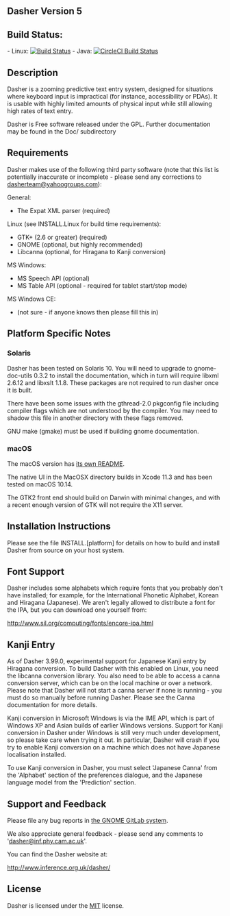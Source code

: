 ## Dasher Version 5

## Build Status:

\-
Linux:
[![Build Status](https://travis-ci.org/dasher-project/dasher.svg?branch=master)](https://travis-ci.org/dasher-project/dasher)
\-
Java:
[![CircleCI Build Status](https://circleci.com/gh/dasher-project/dasher.svg?style=shield)](https://circleci.com/gh/dasher-project/dasher)

## Description

Dasher is a zooming predictive text entry system, designed for situations
where keyboard input is impractical (for instance, accessibility or PDAs). It
is usable with highly limited amounts of physical input while still allowing
high rates of text entry.

Dasher is Free software released under the GPL. Further documentation
may be found in the Doc/ subdirectory

## Requirements

Dasher makes use of the following third party software (note that this
list is potentially inaccurate or incomplete - please send any
corrections to dasherteam@yahoogroups.com):

General:

- The Expat XML parser (required)

Linux (see INSTALL.Linux for build time requirements):

- GTK+ (2.6 or greater) (required)
- GNOME (optional, but highly recommended)
- Libcanna (optional, for Hiragana to Kanji conversion)

MS Windows:

- MS Speech API (optional)
- MS Table API (optional - required for tablet start/stop mode)

MS Windows CE:

- (not sure - if anyone knows then please fill this in)

## Platform Specific Notes

### Solaris

Dasher has been tested on Solaris 10. You will need to upgrade to gnome-doc-utils 0.3.2 to install the documentation, which
in turn will require libxml 2.6.12 and libxslt 1.1.8. These packages
are not required to run dasher once it is built.

There have been some issues with the gthread-2.0 pkgconfig file
including compiler flags which are not understood by the compiler. You
may need to shadow this file in another directory with these flags
removed.

GNU make (gmake) must be used if building gnome documentation.

### macOS

The macOS version has [its own README](README_macOS.md).

The native UI in the MacOSX directory builds in Xcode 11.3
and has been tested on macOS 10.14.

The GTK2 front end should
build on Darwin with minimal changes, and with a recent enough version of GTK will not
require the X11 server.

## Installation Instructions

Please see the file INSTALL.[platform] for details on how to build and
install Dasher from source on your host system.

## Font Support

Dasher includes some alphabets which require fonts that you probably don't
have installed; for example, for the International Phonetic Alphabet, Korean
and Hiragana (Japanese). We aren't legally allowed to distribute a font for
the IPA, but you can download one yourself from:

http://www.sil.org/computing/fonts/encore-ipa.html

## Kanji Entry

As of Dasher 3.99.0, experimental support for Japanese Kanji entry
by Hiragana conversion. To build Dasher with this enabled on Linux,
you need the libcanna conversion library. You also need to be able to
access a canna conversion server, which can be on the local machine or
over a network. Please note that Dasher will not start a canna server
if none is running - you must do so manually before running Dasher.
Please see the Canna documentation for more details.

Kanji conversion in Microsoft Windows is via the IME API, which is
part of Windows XP and Asian builds of earlier Windows
versions. Support for Kanji conversion in Dasher under Windows is
still very much under development, so please take care when trying
it out. In particular, Dasher will crash if you try to enable Kanji
conversion on a machine which does not have Japanese localisation
installed.

To use Kanji conversion in Dasher, you must select 'Japanese Canna'
from the 'Alphabet' section of the preferences dialogue, and the
Japanese language model from the 'Prediction' section.

## Support and Feedback

Please file any bug reports in [the GNOME GitLab system](https://gitlab.gnome.org/GNOME/dasher/-/issues).

We also appreciate general feedback -
please send any comments to 'dasher@inf.phy.cam.ac.uk'.

You can find the Dasher website at:

http://www.inference.org.uk/dasher/

## License

Dasher is licensed under the [MIT](./LICENSE) license.
